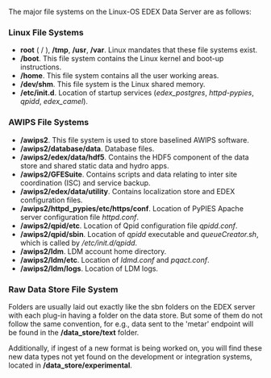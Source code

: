 
The major file systems on the Linux-OS EDEX Data Server are as follows:

### Linux File Systems

* **root** ( / ), **/tmp**, **/usr**, **/var**. Linux mandates that these file systems exist. 
* **/boot**. This file system contains the Linux kernel and boot-up instructions. 
* **/home**. This file system contains all the user working areas. 
* **/dev/shm**. This file system is the Linux shared memory. 
* **/etc/init.d**. Location of startup services (*edex_postgres*, *httpd-pypies*, *qpidd*, *edex_camel*).

### AWIPS File Systems

* **/awips2**. This file system is used to store baselined AWIPS software. 
* **/awips2/database/data**.  Database files. 
* **/awips2/edex/data/hdf5**. Contains the HDF5 component of the data store and shared static data and hydro apps. 
* **/awips2/GFESuite**. Contains scripts and data relating to inter site coordination (ISC) and service backup.
* **/awips2/edex/data/utility**. Contains localization store and EDEX configuration files. 
* **/awips2/httpd_pypies/etc/https/conf**. Location of PyPIES Apache server configuration file *httpd.conf*.
* **/awips2/qpid/etc**. Location of Qpid configuration file *qpidd.conf*.
* **/awips2/qpid/sbin**. Location of *qpidd* executable and *queueCreator.sh*, which is called by */etc/init.d/qpidd*.
* **/awips2/ldm**. LDM account home directory.
* **/awips2/ldm/etc**. Location of *ldmd.conf* and *pqact.conf*.
* **/awips2/ldm/logs**. Location of LDM logs.

### Raw Data Store File System

Folders are usually laid out exactly like the sbn folders on the EDEX server with each plug-in having a folder on the data store. But some of them do not follow the same convention, for e.g., data sent to the 'metar' endpoint will be found in the **/data_store/text** folder.

Additionally, if ingest of a new format is being worked on, you will find these new data types not yet found on the development or integration systems, located in **/data_store/experimental**. 
